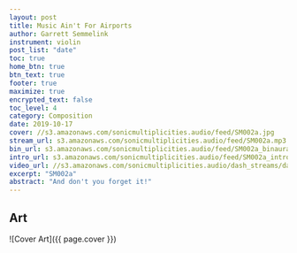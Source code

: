 ```yaml
---
layout: post
title: Music Ain't For Airports
author: Garrett Semmelink
instrument: violin
post_list: "date"
toc: true
home_btn: true
btn_text: true
footer: true
maximize: true
encrypted_text: false
toc_level: 4
category: Composition
date: 2019-10-17
cover: //s3.amazonaws.com/sonicmultiplicities.audio/feed/SM002a.jpg
stream_url: s3.amazonaws.com/sonicmultiplicities.audio/feed/SM002a.mp3
bin_url: s3.amazonaws.com/sonicmultiplicities.audio/feed/SM002a_binaural.mp3
intro_url: s3.amazonaws.com/sonicmultiplicities.audio/feed/SM002a_intro.mp3
video_url: //s3.amazonaws.com/sonicmultiplicities.audio/dash_streams/dash14/dash.mpd
excerpt: "SM002a"
abstract: "And don't you forget it!"
---
```


## Art

![Cover Art]({{ page.cover  }})

